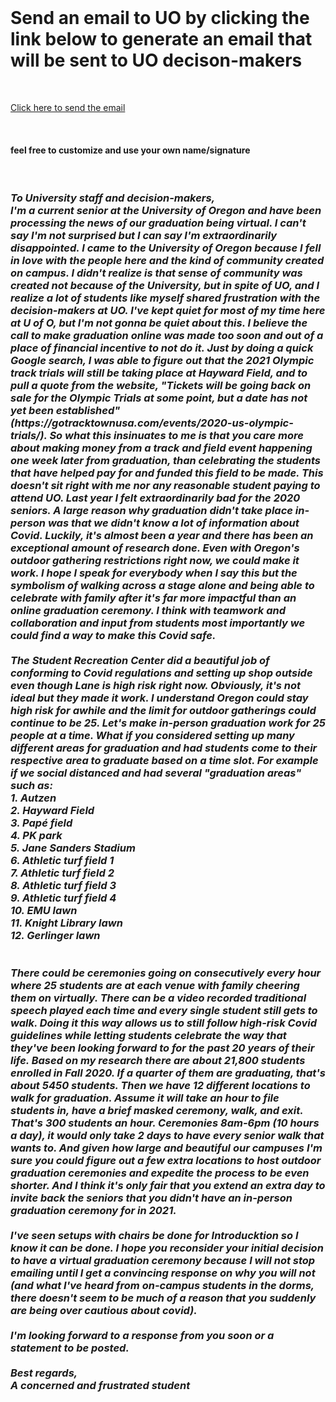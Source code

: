 
<html lang="en">

<head>
  <meta charset="UTF-8">
</head>
<body>
<div class="container">
<br>
<h1> Send an email to UO by clicking the link below to generate an email that will be sent to UO decison-makers</h1>
  <br>
  
<a href="mailto:commencement@uoregon.edu,pres@uoregon.edu,provost@uoregon.edu,vpsl@uoregon.edu,rjt@uoregon.edu,kristyne@uoregon.edu,stripp@uoregon.edu,trustees@uoregon.edu,wilhelms@uoregon.edu?subject=Regarding%20Virtual%20Graduation%202021&body=To%20University%20staff%20and%20decision-makers%2C%0D%0A%0D%0AI'm%20a%20current%20senior%20at%20the%20University%20of%20Oregon%20and%20have%20been%20processing%20the%20news%20of%20our%20graduation%20being%20virtual.%20I%20can't%20say%20I'm%20not%20surprised%20but%20I%20can%20say%20I'm%20extraordinarily%20disappointed.%20I%20came%20to%20the%20University%20of%20Oregon%20because%20I%20fell%20in%20love%20with%20the%20people%20here%20and%20the%20kind%20of%20community%20created%20on%20campus.%20I%20didn't%20realize%20is%20that%20sense%20of%20community%20was%20created%20not%20because%20of%20the%20University%2C%20but%20in%20spite%20of%20UO%2C%20and%20I%20realize%20a%20lot%20of%20students%20like%20myself%20shared%20frustration%20with%20the%20decision-makers%20at%20UO.%20I've%20kept%20quiet%20for%20most%20of%20my%20time%20here%20at%20U%20of%20O%2C%20but%20I'm%20not%20gonna%20be%20quiet%20about%20this.%20I%20believe%20the%20call%20to%20make%20graduation%20online%20was%20made%20too%20soon%20and%20out%20of%20a%20place%20of%20financial%20incentive%20to%20not%20do%20it.%20Just%20by%20doing%20a%20quick%20Google%20search%2C%20I%20was%20able%20to%20figure%20out%20that%20the%202021%20Olympic%20track%20trials%20will%20still%20be%20taking%20place%20at%20Hayward%20Field%2C%20and%20to%20pull%20a%20quote%20from%20the%20website%2C%20%22Tickets%20will%20be%20going%20back%20on%20sale%20for%20the%20Olympic%20Trials%20at%20some%20point%2C%20but%20a%20date%20has%20not%20yet%20been%20established%22%20(https%3A%2F%2Fgotracktownusa.com%2Fevents%2F2020-us-olympic-trials%2F).%20So%20what%20this%20insinuates%20to%20me%20is%20that%20you%20care%20more%20about%20making%20money%20from%20a%20track%20and%20field%20event%20happening%20one%20week%20later%20from%20graduation%2C%20than%20celebrating%20the%20students%20that%20have%20helped%20pay%20for%20and%20funded%20this%20field%20to%20be%20made.%20This%20doesn't%20sit%20right%20with%20me%20nor%20any%20reasonable%20student%20paying%20to%20attend%20UO.%20Last%20year%20I%20felt%20extraordinarily%20bad%20for%20the%202020%20seniors.%20A%20large%20reason%20why%20graduation%20didn't%20take%20place%20in-person%20was%20that%20we%20didn't%20know%20a%20lot%20of%20information%20about%20Covid.%20Luckily%2C%20it's%20almost%20been%20a%20year%20and%20there%20has%20been%20an%20exceptional%20amount%20of%20research%20done.%20Even%20with%20Oregon's%20outdoor%20gathering%20restrictions%20right%20now%2C%20we%20could%20make%20it%20work.%20I%20hope%20I%20speak%20for%20everybody%20when%20I%20say%20this%20but%20the%20symbolism%20of%20walking%20across%20a%20stage%20alone%20and%20being%20able%20to%20celebrate%20with%20family%20after%20it's%20far%20more%20impactful%20than%20an%20online%20graduation%20ceremony.%20I%20think%20with%20teamwork%20and%20collaboration%20and%20input%20from%20students%20most%20importantly%20we%20could%20find%20a%20way%20to%20make%20this%20Covid%20safe.%0D%0AThe%20Student%20Recreation%20Center%20did%20a%20beautiful%20job%20of%20conforming%20to%20Covid%20regulations%20and%20setting%20up%20shop%20outside%20even%20though%20Lane%20is%20high%20risk%20right%20now.%20Obviously%2C%20it's%20not%20ideal%20but%20they%20made%20it%20work.%20I%20understand%20Oregon%20could%20stay%20high%20risk%20for%20awhile%20and%20the%20limit%20for%20outdoor%20gatherings%20could%20continue%20to%20be%2025.%20Let's%20make%20in-person%20graduation%20work%20for%2025%20people%20at%20a%20time.%20%20What%20if%20you%20considered%20setting%20up%20many%20different%20areas%20for%20graduation%20and%20had%20students%20come%20to%20their%20respective%20area%20to%20graduate%20based%20on%20a%20time%20slot.%20For%20example%20if%20we%20social%20distanced%20and%20had%20several%20%22graduation%20areas%22%20such%20as%3A%0D%0A1.%20Autzen%0D%0A2.%20Hayward%20Field%0D%0A3.%20Pap%C3%A9%20field%0D%0A4.%20PK%20park%0D%0A5.%20Jane%20Sanders%20Stadium%0D%0A6.%20Athletic%20turf%20field%201%0D%0A7.%20Athletic%20turf%20field%202%0D%0A8.%20Athletic%20turf%20field%203%0D%0A9.%20Athletic%20turf%20field%204%0D%0A10.%20EMU%20lawn%0D%0A11.%20Knight%20Library%20lawn%0D%0A12.%20Gerlinger%20lawn%0D%0A%0D%0AThere%20could%20be%20ceremonies%20going%20on%20consecutively%20every%20hour%20where%2025%20students%20are%20at%20each%20venue%20with%20family%20cheering%20them%20on%20virtually.%20There%20can%20be%20a%20video%20recorded%20traditional%20speech%20played%20each%20time%20and%20every%20single%20student%20still%20gets%20to%20walk.%20Doing%20it%20this%20way%20allows%20us%20to%20still%20follow%20high-risk%20Covid%20guidelines%20while%20letting%20students%20celebrate%20the%20way%20that%20they've%20been%20looking%20forward%20to%20for%20the%20past%2020%20years%20of%20their%20life.%20Based%20on%20my%20research%20there%20are%20about%2021%2C800%20students%20enrolled%20in%20Fall%202020.%20If%20a%20quarter%20of%20them%20are%20graduating%2C%20that's%20about%205450%20students.%20Then%20we%20have%2012%20different%20locations%20to%20walk%20for%20graduation.%20Assume%20it%20will%20take%20an%20hour%20to%20file%20students%20in%2C%20have%20a%20brief%20masked%20ceremony%2C%20walk%2C%20and%20exit.%20That's%20300%20students%20an%20hour.%20Ceremonies%208am-6pm%20(10%20hours%20a%20day)%2C%20it%20would%20only%20take%202%20days%20to%20have%20every%20senior%20walk%20that%20wants%20to.%20And%20given%20how%20large%20and%20beautiful%20our%20campuses%20I'm%20sure%20you%20could%20figure%20out%20a%20few%20extra%20locations%20to%20host%20outdoor%20graduation%20ceremonies%20and%20expedite%20the%20process%20to%20be%20even%20shorter.%20And%20I%20think%20it's%20only%20fair%20that%20you%20extend%20an%20extra%20day%20to%20invite%20back%20the%20seniors%20that%20you%20didn't%20have%20an%20in-person%20graduation%20ceremony%20for%20in%202021.%0D%0A%0D%0AI've%20seen%20setups%20with%20chairs%20be%20done%20for%20Introducktion%20so%20I%20know%20it%20can%20be%20done.%20I%20hope%20you%20reconsider%20your%20initial%20decision%20to%20have%20a%20virtual%20graduation%20ceremony%20because%20I%20will%20not%20stop%20emailing%20until%20I%20get%20a%20convincing%20response%20on%20why%20you%20will%20not%20(and%20what%20I've%20heard%20from%20on-campus%20students%20in%20the%20dorms%2C%20there%20doesn't%20seem%20to%20be%20much%20of%20a%20reason%20that%20you%20suddenly%20are%20being%20over%20cautious%20about%20covid).%0D%0A%0D%0AI'm%20looking%20forward%20to%20a%20response%20from%20you%20soon%20or%20a%20statement%20to%20be%20posted.%0D%0A%0D%0A%0D%0ABest%20regards%2C%0D%0AA%20concerned%20and%20frustrated%20student%20%20">Click here to send the email</a>

  <br>
  <h4> feel free to customize and use your own name/signature </h4>
  <br>
    <h3> <em>To University staff and decision-makers,
<br>
I'm a current senior at the University of Oregon and have been processing the news of our graduation being virtual. I can't say I'm not surprised but I can say I'm extraordinarily disappointed. I came to the University of Oregon because I fell in love with the people here and the kind of community created on campus. I didn't realize is that sense of community was created not because of the University, but in spite of UO, and I realize a lot of students like myself shared frustration with the decision-makers at UO. I've kept quiet for most of my time here at U of O, but I'm not gonna be quiet about this. I believe the call to make graduation online was made too soon and out of a place of financial incentive to not do it. Just by doing a quick Google search, I was able to figure out that the 2021 Olympic track trials will still be taking place at Hayward Field, and to pull a quote from the website, "Tickets will be going back on sale for the Olympic Trials at some point, but a date has not yet been established" (https://gotracktownusa.com/events/2020-us-olympic-trials/). So what this insinuates to me is that you care more about making money from a track and field event happening one week later from graduation, than celebrating the students that have helped pay for and funded this field to be made. This doesn't sit right with me nor any reasonable student paying to attend UO. Last year I felt extraordinarily bad for the 2020 seniors. A large reason why graduation didn't take place in-person was that we didn't know a lot of information about Covid. Luckily, it's almost been a year and there has been an exceptional amount of research done. Even with Oregon's outdoor gathering restrictions right now, we could make it work. I hope I speak for everybody when I say this but the symbolism of walking across a stage alone and being able to celebrate with family after it's far more impactful than an online graduation ceremony. I think with teamwork and collaboration and input from students most importantly we could find a way to make this Covid safe.
  <br>
    <br>
The Student Recreation Center did a beautiful job of conforming to Covid regulations and setting up shop outside even though Lane is high risk right now. Obviously, it's not ideal but they made it work. I understand Oregon could stay high risk for awhile and the limit for outdoor gatherings could continue to be 25. Let's make in-person graduation work for 25 people at a time.  What if you considered setting up many different areas for graduation and had students come to their respective area to graduate based on a time slot. For example if we social distanced and had several "graduation areas" such as:
    <br>
1. Autzen  <br>
2. Hayward Field  <br>
3. Papé field  <br>
4. PK park  <br>
5. Jane Sanders Stadium  <br>
6. Athletic turf field 1  <br>
7. Athletic turf field 2  <br>
8. Athletic turf field 3  <br>
9. Athletic turf field 4  <br>
10. EMU lawn  <br>
11. Knight Library lawn  <br>
12. Gerlinger lawn  <br>
<br>
    <br>
There could be ceremonies going on consecutively every hour where 25 students are at each venue with family cheering them on virtually. There can be a video recorded traditional speech played each time and every single student still gets to walk. Doing it this way allows us to still follow high-risk Covid guidelines while letting students celebrate the way that they've been looking forward to for the past 20 years of their life. Based on my research there are about 21,800 students enrolled in Fall 2020. If a quarter of them are graduating, that's about 5450 students. Then we have 12 different locations to walk for graduation. Assume it will take an hour to file students in, have a brief masked ceremony, walk, and exit. That's 300 students an hour. Ceremonies 8am-6pm (10 hours a day), it would only take 2 days to have every senior walk that wants to. And given how large and beautiful our campuses I'm sure you could figure out a few extra locations to host outdoor graduation ceremonies and expedite the process to be even shorter. And I think it's only fair that you extend an extra day to invite back the seniors that you didn't have an in-person graduation ceremony for in 2021.
<br>
    <br>
I've seen setups with chairs be done for Introducktion so I know it can be done. I hope you reconsider your initial decision to have a virtual graduation ceremony because I will not stop emailing until I get a convincing response on why you will not (and what I've heard from on-campus students in the dorms, there doesn't seem to be much of a reason that you suddenly are being over cautious about covid).
<br>
    <br>
I'm looking forward to a response from you soon or a statement to be posted.
<br>
<br>
Best regards, <br>
A concerned and frustrated student  
      </em></h3>
<body>

